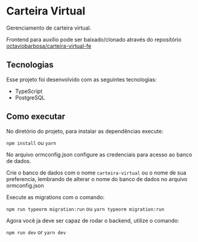 # Carteira Virtual

Gerenciamento de carteira virtual.

Frontend para auxílio pode ser baixado/clonado através do repositório [octaviobarbosa/carteira-virtual-fe](https://github.com/octaviobarbosa/carteira-virtual-fe)

## Tecnologias

Esse projeto foi desenvolvido com as seguintes tecnologias:

- TypeScript
- PostgreSQL

## Como executar

No diretório do projeto, para instalar as dependências execute:

`npm install` ou `yarn`

No arquivo ormconfig.json configure as credenciais para acesso ao banco de dados.

Crie o banco de dados com o nome `carteira-virtual` ou o nome de sua preferencia, lembrando de alterar o nome do banco de dados no arquivo ormconfig.json

Execute as migrations com o comando:

`npm run typeorm migration:run` ou `yarn typeorm migration:run`

Agora você ja deve ser capaz de rodar o backend, utilize o comando:

`npm run dev` or `yarn dev`
